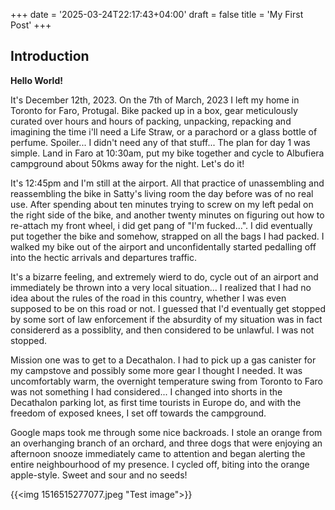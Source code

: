 +++
date = '2025-03-24T22:17:43+04:00'
draft = false
title = 'My First Post'
+++
## Introduction

**Hello World!**

It's December 12th, 2023. On the 7th of March, 2023 I left my home in Toronto for Faro, Protugal. Bike packed up in a box, gear meticulously curated over hours and hours of packing, unpacking, repacking and imagining the time i'll need a Life Straw, or a parachord or a glass bottle of perfume. Spoiler... I didn't need any of that stuff... The plan for day 1 was simple. Land in Faro at 10:30am, put my bike together and cycle to Albufiera campground about 50kms away for the night. Let's do it!


It's 12:45pm and I'm still at the airport. All that practice of unassembling and reassembling the bike in Satty's living room the day before was of no real use. After spending about ten minutes trying to screw on my left pedal on the right side of the bike, and another twenty minutes on figuring out how to re-attach my front wheel, i did get pang of "I'm fucked...". I did eventually put together the bike and somehow, strapped on all the bags I had packed. I walked my bike out of the airport and unconfidentally started pedalling off into the hectic arrivals and departures traffic. 


It's a bizarre feeling, and extremely wierd to do, cycle out of an airport and immediately be thrown into a very local situation... I realized that I had no idea about the rules of the road in this country, whether I was even supposed to be on this road or not. I guessed that I'd eventually get stopped by some sort of law enforcement if the absurdity of my situation was in fact considererd as a possiblity, and then considered to be unlawful. I was not stopped. 



Mission one was to get to a Decathalon. I had to pick up a gas canister for my campstove and possibly some more gear I thought I needed. It was uncomfortably warm, the overnight temperature swing from Toronto to Faro was not something I had considered... I changed into shorts in the Decathalon parking lot, as first time tourists in Europe do, and with the freedom of exposed knees, I set off towards the campground. 

Google maps took me through some nice backroads. I stole an orange from an overhanging branch of an orchard, and three dogs that were enjoying an afternoon snooze immediately came to attention and began alerting the entire neighbourhood of my presence. I cycled off, biting into the orange apple-style. Sweet and sour and no seeds!

{{<img 1516515277077.jpeg "Test image">}}

